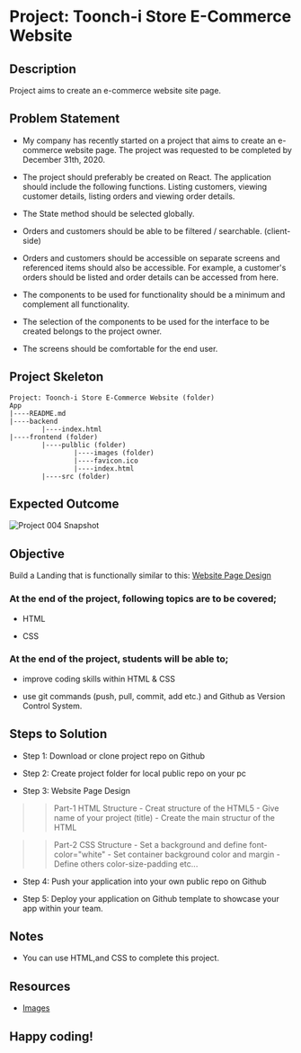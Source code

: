 # Project: Toonch-i Store E-Commerce Website


## Description
Project aims to create an e-commerce website site page.


## Problem Statement
- My company has recently started on a project that aims to create an e-commerce website page. The project was requested to be completed by December 31th, 2020. 

- The project should preferably be created on React. The application should include the following functions. Listing customers, viewing customer details, listing orders and viewing order details. 

- The State method should be selected globally.

- Orders and customers should be able to be filtered / searchable. (client-side)

- Orders and customers should be accessible on separate screens and referenced items should also be accessible. For example, a customer's orders should be listed and order details can be 
accessed from here.

- The components to be used for functionality should be a minimum and complement all functionality.

- The selection of the components to be used for the interface to be created belongs to the project owner.

- The screens should be comfortable for the end user.


## Project Skeleton 

```
Project: Toonch-i Store E-Commerce Website (folder)
App
|----README.md
|----backend
        |----index.html  
|----frontend (folder)        
		|----pulblic (folder)
				|----images (folder)
				|----favicon.ico
				|----index.html
		|----src (folder)
```


## Expected Outcome
![Project 004 Snapshot](Project_004_1.png)


## Objective
Build a Landing that is functionally similar to this: [Website Page Design](https://aaron-clarusway.github.io/webdesign/index.html)



### At the end of the project, following topics are to be covered;
- HTML 

- CSS


### At the end of the project, students will be able to;

- improve coding skills within HTML & CSS

- use git commands (push, pull, commit, add etc.) and Github as Version Control System.


## Steps to Solution

- Step 1: Download or clone project repo on Github 

- Step 2: Create project folder for local public repo on your pc

- Step 3: Website Page Design

>>Part-1 HTML Structure
	- Creat structure of the HTML5
	- Give name of your project (title)
	- Create the main structur of the HTML

>>Part-2 CSS Structure
	- Set a background and define font-color="white"
	- Set container background color and margin
	- Define others color-size-padding etc...

- Step 4: Push your application into your own public repo on Github

- Step 5: Deploy your application on Github template to showcase your app within your team.


## Notes

- You can use HTML,and CSS to complete this project.


## Resources

-  [Images](https://github.com/clarusway/clarusway-full-stack-6-20/tree/master/html-css/projects/004-website-page-design/img)


## Happy coding!

